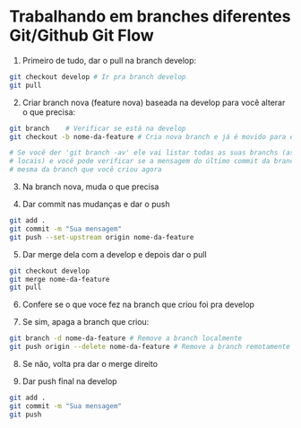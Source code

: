 # Trabalhando em branches diferentes Git/Github Git Flow 

1. Primeiro de tudo, dar o pull na branch develop:

```bash
git checkout develop # Ir pra branch develop
git pull
```

2. Criar branch nova (feature nova) baseada na develop para você alterar o que precisa:

```bash
git branch    # Verificar se está na develop
git checkout -b nome-da-feature # Cria nova branch e já é movido para ela

# Se você der 'git branch -av' ele vai listar todas as suas branchs (as remotas e as
# locais) e você pode verificar se a mensagem do último commit da branch develop é a
# mesma da branch que você criou agora
```

3. Na branch nova, muda o que precisa

4. Dar commit nas mudanças e dar o push

```bash
git add .
git commit -m "Sua mensagem"
git push --set-upstream origin nome-da-feature
```

5. Dar merge dela com a develop e depois dar o pull

```bash
git checkout develop
git merge nome-da-feature
git pull
```

6. Confere se o que voce fez na branch que criou foi pra develop

7. Se sim, apaga a branch que criou:

```bash
git branch -d nome-da-feature # Remove a branch localmente
git push origin --delete nome-da-feature # Remove a branch remotamente
```

8. Se não, volta pra dar o merge direito

9. Dar push final na develop

```bash
git add .
git commit -m "Sua mensagem"
git push
```